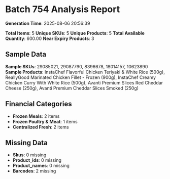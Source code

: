 # Batch 754 Analysis Report

**Generation Time**: 2025-08-06 20:56:39

**Total Items**: 5
**Unique SKUs**: 5
**Unique Products**: 5
**Total Available Quantity**: 600.00
**Near Expiry Products**: 3

## Sample Data
**Sample SKUs**: 29085021, 29087790, 8396678, 18014157, 10623890
**Sample Products**: InstaChef Flavorful Chicken Teriyaki & White Rice (500g), ReallyGood Marinated Chicken Fillet - Frozen (900g), InstaChef Creamy Chicken Curry With White Rice (500g), Avanti Premium Slices Red Cheddar Cheese (250g), Avanti Premium Cheddar Slices Smoked (250g)

## Financial Categories
- **Frozen Meals**: 2 items
- **Frozen Poultry & Meat**: 1 items
- **Centralized Fresh**: 2 items

## Missing Data
- **Skus**: 0 missing
- **Product_ids**: 0 missing
- **Product_names**: 0 missing
- **Barcodes**: 2 missing
